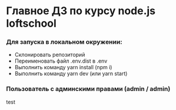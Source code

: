 # Главное ДЗ по курсу node.js loftschool

### Для запуска в локальном окружении:

- Склонировать репозиторий
- Переименовать файл .env.dist в .env
- Выполнить команду yarn install (npm i)
- Выполнить команду yarn dev (или yarn start)

### Пользователь с админскими правами (admin / admin)

test
